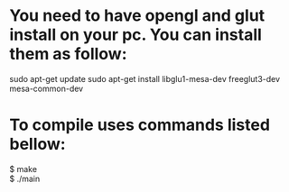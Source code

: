 # You need to have opengl and glut install on your pc. You can install them as follow:

sudo apt-get update
sudo apt-get install libglu1-mesa-dev freeglut3-dev mesa-common-dev

# To compile uses commands listed bellow:

$ make <br />
$ ./main

